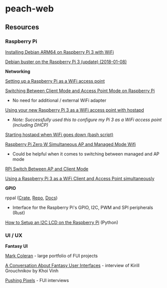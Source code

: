 # peach-web

## Resources

### Raspberry Pi

[Installing Debian ARM64 on Raspberry Pi 3 with WiFi](https://quantum2.xyz/2017/10/27/installing-debian-arm64-on-raspberry-pi-3-with-wifi/)

[Debian buster on the Raspberry Pi 3 (update) (2018-01-08)](https://people.debian.org/~stapelberg/2018/01/08/raspberry-pi-3)

**Networking**

[Setting up a Raspberry Pi as a WiFi access point](https://learn.adafruit.com/setting-up-a-raspberry-pi-as-a-wifi-access-point/overview)

[Switching Between Client Mode and Access Point Mode on Raspberry Pi](http://shortcircuitsandinfiniteloops.blogspot.com/2018/02/switching-between-client-mode-and.html)

 - No need for additional / external WiFi adapter

[Using your new Raspberry Pi 3 as a WiFi access point with hostapd](https://frillip.com/using-your-raspberry-pi-3-as-a-wifi-access-point-with-hostapd/)

 - _Note: Successfully used this to configure my Pi 3 as a WiFi access point (including DHCP)_

[Starting hostapd when WiFi goes down (bash script)](http://sirlagz.net/2013/01/22/script-starting-hostapd-when-wifi-goes-down/)

[Raspberry Pi Zero W Simultaneous AP and Managed Mode Wifi](https://blog.thewalr.us/2017/09/26/raspberry-pi-zero-w-simultaneous-ap-and-managed-mode-wifi/)

 - Could be helpful when it comes to switching between managed and AP mode

[RPi Switch Between AP and Client Mode](https://raspberrypi.stackexchange.com/questions/44184/switch-between-ap-and-client-mode)

[Using a Raspberry Pi 3 as a WiFi Client and Access Point simultaneously](http://www.marrold.co.uk/2017/03/using-raspberry-pi-3-as-wifi-client-and.html)

**GPIO**

rppal ([Crate](https://crates.io/crates/rppal), [Repo](https://github.com/golemparts/rppal), [Docs](https://docs.golemparts.com/rppal))

 - Interface for the Raspberry Pi's GPIO, I2C, PWM and SPI peripherals (Rust)

[How to Setup an I2C LCD on the Raspberry Pi](http://www.circuitbasics.com/raspberry-pi-i2c-lcd-set-up-and-programming/) (Python)

### UI / UX

**Fantasy UI**

[Mark Coleran](http://coleran.com/) - large portfolio of FUI projects

[A Conversation About Fantasy User Interfaces](https://www.subtraction.com/2016/06/02/a-conversation-about-fantasy-user-interfaces/) - interview of Kirill Grouchnikov by Khoi Vinh

[Pushing Pixels](https://www.pushing-pixels.org/fui/) - FUI interviews

